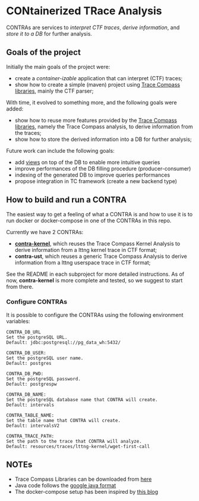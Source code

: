 # CONtainerized TRace Analysis

CONTRAs are services to *interpret CTF traces*, *derive information*, and
*store it to a DB* for further analysis.

## Goals of the project

Initially the main goals of the project were:

- create a *container-izable* application that can interpret (CTF) traces;
- show how to create a simple (maven) project using [Trace Compass libraries][tc-libs],
  mainly the CTF parser;

With time, it evolved to something more, and the following goals were added:

- show how to reuse more features provided by the [Trace Compass libraries][tc-libs],
  namely the Trace Compass analysis, to derive information from the traces;
- show how to store the derived information into a DB for further analysis;

Future work can include the following goals:

- add [views][sql-views] on top of the DB to enable more intuitive queries
- improve performances of the DB filling procedure (producer-consumer)
- indexing of the generated DB to improve queries performances
- propose integration in TC framework (create a new backend type)

## How to build and run a CONTRA

The easiest way to get a feeling of what a CONTRA is and how to use it
is to run docker or docker-compose in one of the CONTRAs in this repo.

Currently we have 2 CONTRAs:

- [**contra-kernel**](contra-kernel/README.md), which reuses the
  Trace Compass Kernel Analysis to derive information from a lttng
  kernel trace in CTF format;
- **contra-ust**, which reuses a generic Trace Compass Analysis to
  derive information from a lttng userspace trace in CTF format;

See the README in each subproject for more detailed instructions.
As of now, **contra-kernel** is more complete and tested, so we suggest
to start from there.

### Configure CONTRAs

It is possible to configure the CONTRAs using the following
environment variables:

```
CONTRA_DB_URL
Set the postgreSQL URL.
Default: jdbc:postgresql://pg_data_wh:5432/
```

```
CONTRA_DB_USER:
Set the postgreSQL user name.
Default: postgres
```

```
CONTRA_DB_PWD:
Set the postgreSQL password.
Default: postgrespw
```

```
CONTRA_DB_NAME:
Set the postgreSQL database name that CONTRA will create.
Default: intervals
```

```
CONTRA_TABLE_NAME:
Set the table name that CONTRA will create.
Default: intervalsV2
```

```
CONTRA_TRACE_PATH:
Set the path to the trace that CONTRA will analyze.
Default: resources/traces/lttng-kernel/wget-first-call
```

## NOTEs

- Trace Compass Libraries can be downloaded from [here][tc-libs]
- Java code follows the [google java format][google-java]
- The docker-compose setup has been inspired by [this blog][dcompose]

[tc-libs]:https://download.eclipse.org/tracecompass/stable/repository/plugins/
[dcompose]:https://blog.devgenius.io/how-to-setup-grafana-with-postgresql-database-using-docker-compose-a-step-by-step-guide-e5a9cce90ba3
[google-java]:https://github.com/google/google-java-format
[sql-views]:https://www.postgresql.org/docs/current/sql-createview.html
